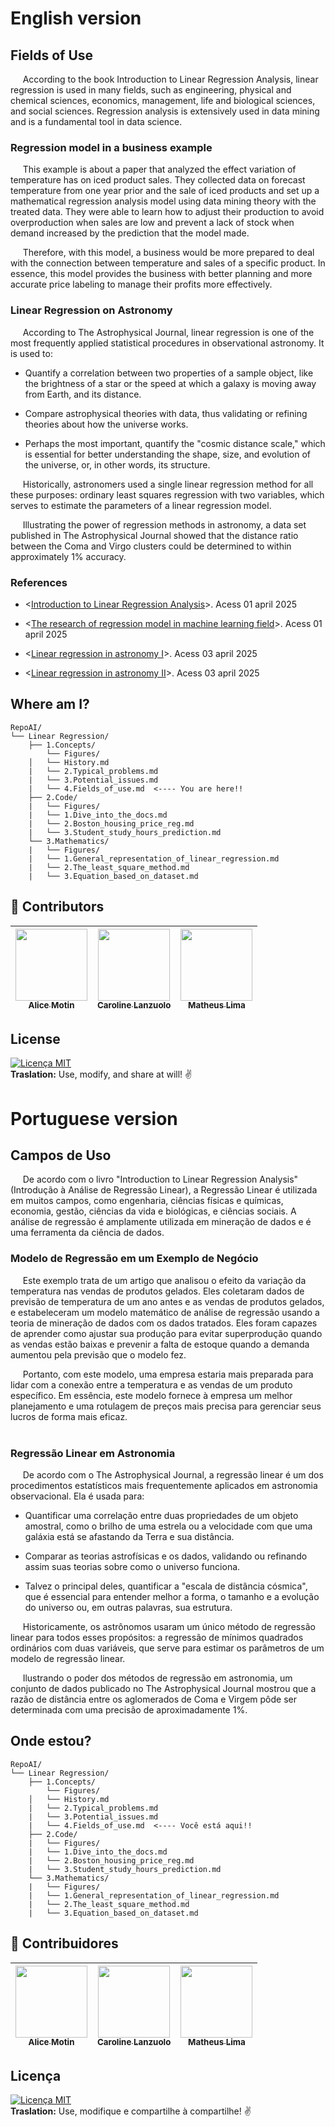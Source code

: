 # English version

## Fields of Use
&nbsp;&nbsp;&nbsp;&nbsp; According to the book Introduction to Linear Regression Analysis, linear regression is used in many fields, such as engineering, physical and chemical sciences, economics, management, life and biological sciences, and social sciences. Regression analysis is extensively used in data mining and is a fundamental tool in data science.

### Regression model in a business example
&nbsp;&nbsp;&nbsp;&nbsp; This example is about a paper that analyzed the effect variation of temperature has on iced product sales. They collected data on forecast temperature from one year prior and the sale of iced products and set up a mathematical regression analysis model using data mining theory with the treated data. They were able to learn how to adjust their production to avoid overproduction when sales are low and prevent a lack of stock when demand increased by the prediction that the model made.

&nbsp;&nbsp;&nbsp;&nbsp; Therefore, with this model, a business would be more prepared to deal with the connection between temperature and sales of a specific product. In essence, this model provides the business with better planning and more accurate price labeling to manage their profits more effectively.


### Linear Regression on Astronomy  
&nbsp;&nbsp;&nbsp;&nbsp; According to The Astrophysical Journal, linear regression is one of the most frequently applied statistical procedures in observational astronomy. It is used to:

-	Quantify a correlation between two properties of a sample object, like the brightness of a star or the speed at which a galaxy is moving away from Earth, and its distance.

-	Compare astrophysical theories with data, thus validating or refining theories about how the universe works.

-	Perhaps the most important, quantify the "cosmic distance scale," which is essential for better understanding the shape, size, and evolution of the universe, or, in other words, its structure.

&nbsp;&nbsp;&nbsp;&nbsp; Historically, astronomers used a single linear regression method for all these purposes: ordinary least squares regression with two variables, which serves to estimate the parameters of a linear regression model.

&nbsp;&nbsp;&nbsp;&nbsp; Illustrating the power of regression methods in astronomy, a data set published in The Astrophysical Journal showed that the distance ratio between the Coma and Virgo clusters could be determined to within approximately 1% accuracy.

### References
- <[Introduction to Linear Regression Analysis](https://books.google.com.br/books?hl=en&lr=&id=tCIgEAAAQBAJ&oi=fnd&pg=PR13&dq=linear+regression+fields&ots=lgvaXse3Sr&sig=rQK8TmbQaqhnqulgKh6aNe3C1vc&redir_esc=y#v=onepage&q=%20field&f=false)>. Acess 01 april 2025 

- <[The research of regression model in machine learning field](https://www.matec-conferences.org/articles/matecconf/abs/2018/35/matecconf_ifid2018_01033/matecconf_ifid2018_01033.html)>. Acess 01 april 2025  
- <[Linear regression in astronomy I](https://articles.adsabs.harvard.edu/cgi-bin/nph-iarticle_query?bibcode=1990ApJ...364..104I&db_key=AST&page_ind=0&data_type=GIF&type=SCREEN_VIEW&classic=YES)>. Acess 03 april 2025
- <[Linear regression in astronomy II](https://articles.adsabs.harvard.edu//full/1992ApJ...397...55F/0000055.000.html)>. Acess 03 april 2025

## **Where am I?**
```text
RepoAI/
└── Linear Regression/
    ├── 1.Concepts/
        └── Figures/
    │   └── History.md 
    |   └── 2.Typical_problems.md
    |   └── 3.Potential_issues.md  
    |   └── 4.Fields_of_use.md  <---- You are here!!
    ├── 2.Code/
    |   └── Figures/
    |   └── 1.Dive_into_the_docs.md 
    |   └── 2.Boston_housing_price_reg.md
    |   └── 3.Student_study_hours_prediction.md
    └── 3.Mathematics/
    |   └── Figures/
    |   └── 1.General_representation_of_linear_regression.md 
    |   └── 2.The_least_square_method.md 
    |   └── 3.Equation_based_on_dataset.md   
```

## 👾 **Contributors**  
| [<img loading="lazy" src="https://avatars.githubusercontent.com/u/112569754?v=4" width=115><br><sub>Alice Motin</sub>](https://github.com/AliceMotin) |  [<img loading="lazy" src="https://avatars.githubusercontent.com/u/147776134?v=4" width=115><br><sub>Caroline Lanzuolo</sub>](https://github.com/carol-lanzu) | [<img loading="lazy" src="https://avatars.githubusercontent.com/u/49369639?v=4" width=115><br><sub>Matheus Lima</sub>](https://github.com/matheus1103) | 
| :---: | :---: | :---: |

## **License**  
[![Licença MIT](https://img.shields.io/badge/Licença-MIT-blue.svg)](https://pt.wikipedia.org/wiki/Licen%C3%A7a_MIT)  
**Traslation:** Use, modify, and share at will! ✌️

# Portuguese version

## Campos de Uso  
&nbsp;&nbsp;&nbsp;&nbsp; De acordo com o livro "Introduction to Linear Regression Analysis" (Introdução à Análise de Regressão Linear), a Regressão Linear é utilizada em muitos campos, como engenharia, ciências físicas e químicas, economia, gestão, ciências da vida e biológicas, e ciências sociais. A análise de regressão é amplamente utilizada em mineração de dados e é uma ferramenta da ciência de dados.&nbsp;&nbsp;&nbsp;&nbsp; 

### Modelo de Regressão em um Exemplo de Negócio  
&nbsp;&nbsp;&nbsp;&nbsp; Este exemplo trata de um artigo que analisou o efeito da variação da temperatura nas vendas de produtos gelados. Eles coletaram dados de previsão de temperatura de um ano antes e as vendas de produtos gelados, e estabeleceram um modelo matemático de análise de regressão usando a teoria de mineração de dados com os dados tratados. Eles foram capazes de aprender como ajustar sua produção para evitar superprodução quando as vendas estão baixas e prevenir a falta de estoque quando a demanda aumentou pela previsão que o modelo fez.  

&nbsp;&nbsp;&nbsp;&nbsp; Portanto, com este modelo, uma empresa estaria mais preparada para lidar com a conexão entre a temperatura e as vendas de um produto específico. Em essência, este modelo fornece à empresa um melhor planejamento e uma rotulagem de preços mais precisa para gerenciar seus lucros de forma mais eficaz.  
&nbsp;&nbsp;&nbsp;&nbsp; 

### Regressão Linear em Astronomia
&nbsp;&nbsp;&nbsp;&nbsp; De acordo com o The Astrophysical Journal, a regressão linear é um dos procedimentos estatísticos mais frequentemente aplicados em astronomia observacional. Ela é usada para:

- Quantificar uma correlação entre duas propriedades de um objeto amostral, como o brilho de uma estrela ou a velocidade com que uma galáxia está se afastando da Terra e sua distância.

- Comparar as teorias astrofísicas e os dados, validando ou refinando assim suas teorias sobre como o universo funciona.
  
- Talvez o principal deles, quantificar a "escala de distância cósmica", que é essencial para entender melhor a forma, o tamanho e a evolução do universo ou, em outras palavras, sua estrutura.

&nbsp;&nbsp;&nbsp;&nbsp; Historicamente, os astrônomos usaram um único método de regressão linear para todos esses propósitos: a regressão de mínimos quadrados ordinários com duas variáveis, que serve para estimar os parâmetros de um modelo de regressão linear.

&nbsp;&nbsp;&nbsp;&nbsp; Ilustrando o poder dos métodos de regressão em astronomia, um conjunto de dados publicado no The Astrophysical Journal mostrou que a razão de distância entre os aglomerados de Coma e Virgem pôde ser determinada com uma precisão de aproximadamente 1%.


## **Onde estou?**
```text
RepoAI/
└── Linear Regression/
    ├── 1.Concepts/
        └── Figures/
    │   └── History.md 
    |   └── 2.Typical_problems.md
    |   └── 3.Potential_issues.md  
    |   └── 4.Fields_of_use.md  <---- Você está aqui!!
    ├── 2.Code/
    |   └── Figures/
    |   └── 1.Dive_into_the_docs.md 
    |   └── 2.Boston_housing_price_reg.md
    |   └── 3.Student_study_hours_prediction.md
    └── 3.Mathematics/
    |   └── Figures/
    |   └── 1.General_representation_of_linear_regression.md 
    |   └── 2.The_least_square_method.md 
    |   └── 3.Equation_based_on_dataset.md   
```

## 👾 **Contribuidores**  
| [<img loading="lazy" src="https://avatars.githubusercontent.com/u/112569754?v=4" width=115><br><sub>Alice Motin</sub>](https://github.com/AliceMotin) |  [<img loading="lazy" src="https://avatars.githubusercontent.com/u/147776134?v=4" width=115><br><sub>Caroline Lanzuolo</sub>](https://github.com/carol-lanzu) | [<img loading="lazy" src="https://avatars.githubusercontent.com/u/49369639?v=4" width=115><br><sub>Matheus Lima</sub>](https://github.com/matheus1103) | 
| :---: | :---: | :---: |

## **Licença**  
[![Licença MIT](https://img.shields.io/badge/Licença-MIT-blue.svg)](https://pt.wikipedia.org/wiki/Licen%C3%A7a_MIT)  
**Traslation:** Use, modifique e compartilhe à compartilhe! ✌️
